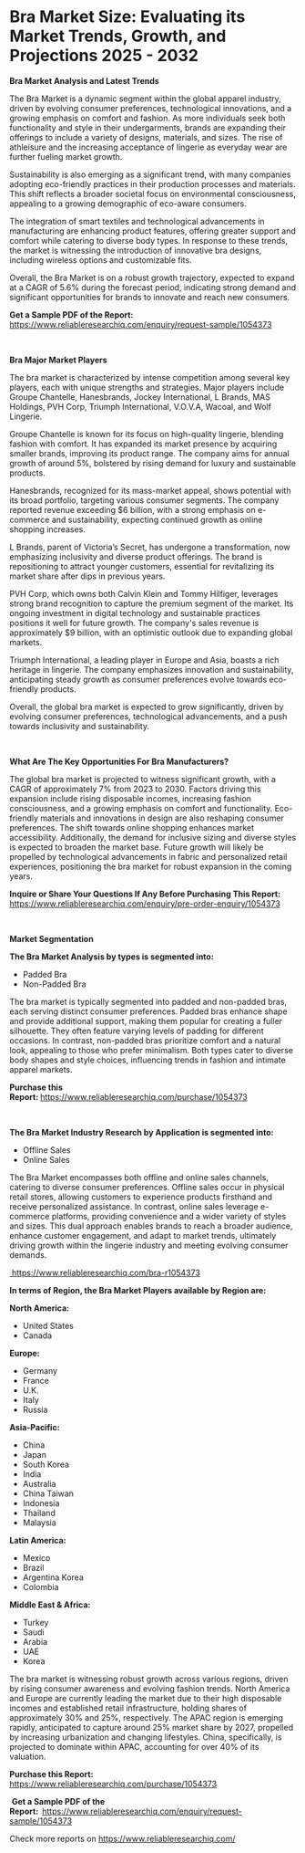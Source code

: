 <p><h1>Bra Market Size: Evaluating its Market Trends, Growth, and Projections 2025 - 2032</h1></p><p><strong>Bra Market Analysis and Latest Trends</strong></p>
<p><p>The Bra Market is a dynamic segment within the global apparel industry, driven by evolving consumer preferences, technological innovations, and a growing emphasis on comfort and fashion. As more individuals seek both functionality and style in their undergarments, brands are expanding their offerings to include a variety of designs, materials, and sizes. The rise of athleisure and the increasing acceptance of lingerie as everyday wear are further fueling market growth.</p><p>Sustainability is also emerging as a significant trend, with many companies adopting eco-friendly practices in their production processes and materials. This shift reflects a broader societal focus on environmental consciousness, appealing to a growing demographic of eco-aware consumers.</p><p>The integration of smart textiles and technological advancements in manufacturing are enhancing product features, offering greater support and comfort while catering to diverse body types. In response to these trends, the market is witnessing the introduction of innovative bra designs, including wireless options and customizable fits.</p><p>Overall, the Bra Market is on a robust growth trajectory, expected to expand at a CAGR of 5.6% during the forecast period, indicating strong demand and significant opportunities for brands to innovate and reach new consumers.</p></p>
<p><strong>Get a Sample PDF of the Report:&nbsp;</strong> <a href="https://www.reliableresearchiq.com/enquiry/request-sample/1054373?utm_campaign=2443&utm_medium=2&utm_source=Github&utm_content=ia&utm_term=04042025&utm_id=bra">https://www.reliableresearchiq.com/enquiry/request-sample/1054373</a></p>
<p>&nbsp;</p>
<p><strong>Bra Major Market Players</strong></p>
<p><p>The bra market is characterized by intense competition among several key players, each with unique strengths and strategies. Major players include Groupe Chantelle, Hanesbrands, Jockey International, L Brands, MAS Holdings, PVH Corp, Triumph International, V.O.V.A, Wacoal, and Wolf Lingerie.</p><p>Groupe Chantelle is known for its focus on high-quality lingerie, blending fashion with comfort. It has expanded its market presence by acquiring smaller brands, improving its product range. The company aims for annual growth of around 5%, bolstered by rising demand for luxury and sustainable products.</p><p>Hanesbrands, recognized for its mass-market appeal, shows potential with its broad portfolio, targeting various consumer segments. The company reported revenue exceeding $6 billion, with a strong emphasis on e-commerce and sustainability, expecting continued growth as online shopping increases.</p><p>L Brands, parent of Victoria’s Secret, has undergone a transformation, now emphasizing inclusivity and diverse product offerings. The brand is repositioning to attract younger customers, essential for revitalizing its market share after dips in previous years.</p><p>PVH Corp, which owns both Calvin Klein and Tommy Hilfiger, leverages strong brand recognition to capture the premium segment of the market. Its ongoing investment in digital technology and sustainable practices positions it well for future growth. The company's sales revenue is approximately $9 billion, with an optimistic outlook due to expanding global markets.</p><p>Triumph International, a leading player in Europe and Asia, boasts a rich heritage in lingerie. The company emphasizes innovation and sustainability, anticipating steady growth as consumer preferences evolve towards eco-friendly products.</p><p>Overall, the global bra market is expected to grow significantly, driven by evolving consumer preferences, technological advancements, and a push towards inclusivity and sustainability.</p></p>
<p>&nbsp;</p>
<p><strong>What Are The Key Opportunities For Bra Manufacturers?</strong></p>
<p><p>The global bra market is projected to witness significant growth, with a CAGR of approximately 7% from 2023 to 2030. Factors driving this expansion include rising disposable incomes, increasing fashion consciousness, and a growing emphasis on comfort and functionality. Eco-friendly materials and innovations in design are also reshaping consumer preferences. The shift towards online shopping enhances market accessibility. Additionally, the demand for inclusive sizing and diverse styles is expected to broaden the market base. Future growth will likely be propelled by technological advancements in fabric and personalized retail experiences, positioning the bra market for robust expansion in the coming years.</p></p>
<p><strong>Inquire or Share Your Questions If Any Before Purchasing This Report:</strong> <a href="https://www.reliableresearchiq.com/enquiry/pre-order-enquiry/1054373?utm_campaign=2443&utm_medium=2&utm_source=Github&utm_content=ia&utm_term=04042025&utm_id=bra">https://www.reliableresearchiq.com/enquiry/pre-order-enquiry/1054373</a></p>
<p>&nbsp;</p>
<p><strong>Market Segmentation</strong></p>
<p><strong>The Bra Market Analysis by types is segmented into:</strong></p>
<p><ul><li>Padded Bra</li><li>Non-Padded Bra</li></ul></p>
<p><p>The bra market is typically segmented into padded and non-padded bras, each serving distinct consumer preferences. Padded bras enhance shape and provide additional support, making them popular for creating a fuller silhouette. They often feature varying levels of padding for different occasions. In contrast, non-padded bras prioritize comfort and a natural look, appealing to those who prefer minimalism. Both types cater to diverse body shapes and style choices, influencing trends in fashion and intimate apparel markets.</p></p>
<p><strong>Purchase this Report:&nbsp;</strong><a href="https://www.reliableresearchiq.com/purchase/1054373?utm_campaign=2443&utm_medium=2&utm_source=Github&utm_content=ia&utm_term=04042025&utm_id=bra">https://www.reliableresearchiq.com/purchase/1054373</a></p>
<p>&nbsp;</p>
<p><strong>The Bra Market Industry Research by Application is segmented into:</strong></p>
<p><ul><li>Offline Sales</li><li>Online Sales</li></ul></p>
<p><p>The Bra Market encompasses both offline and online sales channels, catering to diverse consumer preferences. Offline sales occur in physical retail stores, allowing customers to experience products firsthand and receive personalized assistance. In contrast, online sales leverage e-commerce platforms, providing convenience and a wider variety of styles and sizes. This dual approach enables brands to reach a broader audience, enhance customer engagement, and adapt to market trends, ultimately driving growth within the lingerie industry and meeting evolving consumer demands.</p></p>
<p><a href="https://www.reliableresearchiq.com/bra-r1054373?utm_campaign=2443&utm_medium=2&utm_source=Github&utm_content=ia&utm_term=04042025&utm_id=bra">&nbsp;https://www.reliableresearchiq.com/bra-r1054373</a></p>
<p><strong>In terms of Region, the Bra Market Players available by Region are:</strong></p>
<p>
    <p> <strong> North America: </strong>
        <ul>
            <li>United States</li>
            <li>Canada</li>
        </ul>
        </p> 
    <p> <strong> Europe: </strong>
        <ul>
            <li>Germany</li>
            <li>France</li>
            <li>U.K.</li>
            <li>Italy</li>
            <li>Russia</li>
        </ul>
        </p> 
    <p> <strong> Asia-Pacific: </strong>
        <ul>
            <li>China</li>
            <li>Japan</li>
            <li>South Korea</li>
            <li>India</li>
            <li>Australia</li>
            <li>China Taiwan</li>
            <li>Indonesia</li>
            <li>Thailand</li>
            <li>Malaysia</li>
        </ul>
        </p> 
    <p> <strong> Latin America: </strong>
        <ul>
            <li>Mexico</li>
            <li>Brazil</li>
            <li>Argentina Korea</li>
            <li>Colombia</li>
        </ul>
        </p> 
    <p> <strong> Middle East & Africa: </strong>
        <ul>
            <li>Turkey</li>
            <li>Saudi</li>
            <li>Arabia</li>
            <li>UAE</li>
            <li>Korea</li>
        </ul>
    </p>
    </p>
<p><p>The bra market is witnessing robust growth across various regions, driven by rising consumer awareness and evolving fashion trends. North America and Europe are currently leading the market due to their high disposable incomes and established retail infrastructure, holding shares of approximately 30% and 25%, respectively. The APAC region is emerging rapidly, anticipated to capture around 25% market share by 2027, propelled by increasing urbanization and changing lifestyles. China, specifically, is projected to dominate within APAC, accounting for over 40% of its valuation.</p></p>
<p><strong>Purchase this Report: </strong><a href="https://www.reliableresearchiq.com/purchase/1054373?utm_campaign=2443&utm_medium=2&utm_source=Github&utm_content=ia&utm_term=04042025&utm_id=bra">https://www.reliableresearchiq.com/purchase/1054373</a></p>
<p>&nbsp;<strong>Get a Sample PDF of the Report:&nbsp;&nbsp;</strong><a href="https://www.reliableresearchiq.com/enquiry/request-sample/1054373?utm_campaign=2443&utm_medium=2&utm_source=Github&utm_content=ia&utm_term=04042025&utm_id=bra">https://www.reliableresearchiq.com/enquiry/request-sample/1054373</a></p>
<p><strong></strong></p>
<p>Check more reports on <a href="https://www.reliableresearchiq.com/?utm_campaign=2443&utm_medium=2&utm_source=Github&utm_content=ia&utm_term=04042025&utm_id=bra">https://www.reliableresearchiq.com/</a></p>